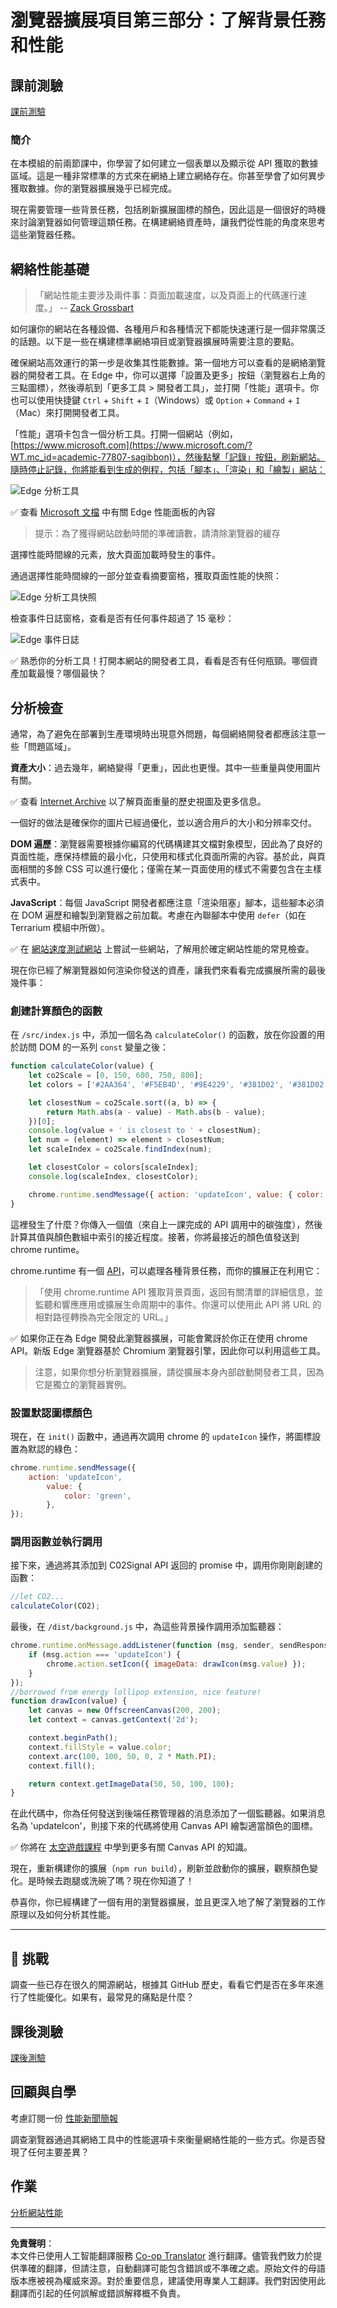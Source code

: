 <!--
CO_OP_TRANSLATOR_METADATA:
{
  "original_hash": "b91cbf14240ee59411b96448b994ace1",
  "translation_date": "2025-10-03T12:17:03+00:00",
  "source_file": "5-browser-extension/3-background-tasks-and-performance/README.md",
  "language_code": "hk"
}
-->
# 瀏覽器擴展項目第三部分：了解背景任務和性能

## 課前測驗

[課前測驗](https://ff-quizzes.netlify.app/web/quiz/27)

### 簡介

在本模組的前兩節課中，你學習了如何建立一個表單以及顯示從 API 獲取的數據區域。這是一種非常標準的方式來在網絡上建立網絡存在。你甚至學會了如何異步獲取數據。你的瀏覽器擴展幾乎已經完成。

現在需要管理一些背景任務，包括刷新擴展圖標的顏色，因此這是一個很好的時機來討論瀏覽器如何管理這類任務。在構建網絡資產時，讓我們從性能的角度來思考這些瀏覽器任務。

## 網絡性能基礎

> 「網站性能主要涉及兩件事：頁面加載速度，以及頁面上的代碼運行速度。」 -- [Zack Grossbart](https://www.smashingmagazine.com/2012/06/javascript-profiling-chrome-developer-tools/)

如何讓你的網站在各種設備、各種用戶和各種情況下都能快速運行是一個非常廣泛的話題。以下是一些在構建標準網絡項目或瀏覽器擴展時需要注意的要點。

確保網站高效運行的第一步是收集其性能數據。第一個地方可以查看的是網絡瀏覽器的開發者工具。在 Edge 中，你可以選擇「設置及更多」按鈕（瀏覽器右上角的三點圖標），然後導航到「更多工具 > 開發者工具」，並打開「性能」選項卡。你也可以使用快捷鍵 `Ctrl` + `Shift` + `I`（Windows）或 `Option` + `Command` + `I`（Mac）來打開開發者工具。

「性能」選項卡包含一個分析工具。打開一個網站（例如，[https://www.microsoft.com](https://www.microsoft.com/?WT.mc_id=academic-77807-sagibbon)），然後點擊「記錄」按鈕，刷新網站。隨時停止記錄，你將能看到生成的例程，包括「腳本」、「渲染」和「繪製」網站：

![Edge 分析工具](../../../../translated_images/profiler.5a4a62479c5df01cfec9aab74173dba13f91d2c968e1a1ae434c26165792df15.hk.png)

✅ 查看 [Microsoft 文檔](https://docs.microsoft.com/microsoft-edge/devtools-guide/performance/?WT.mc_id=academic-77807-sagibbon) 中有關 Edge 性能面板的內容

> 提示：為了獲得網站啟動時間的準確讀數，請清除瀏覽器的緩存

選擇性能時間線的元素，放大頁面加載時發生的事件。

通過選擇性能時間線的一部分並查看摘要窗格，獲取頁面性能的快照：

![Edge 分析工具快照](../../../../translated_images/snapshot.97750180ebcad73794a3594b36925eb5c8dbaac9e03fec7f9b974188c9ac63c7.hk.png)

檢查事件日誌窗格，查看是否有任何事件超過了 15 毫秒：

![Edge 事件日誌](../../../../translated_images/log.804026979f3707e00eebcfa028b2b5a88cec6292f858767bb6703afba65a7d9c.hk.png)

✅ 熟悉你的分析工具！打開本網站的開發者工具，看看是否有任何瓶頸。哪個資產加載最慢？哪個最快？

## 分析檢查

通常，為了避免在部署到生產環境時出現意外問題，每個網絡開發者都應該注意一些「問題區域」。

**資產大小**：過去幾年，網絡變得「更重」，因此也更慢。其中一些重量與使用圖片有關。

✅ 查看 [Internet Archive](https://httparchive.org/reports/page-weight) 以了解頁面重量的歷史視圖及更多信息。

一個好的做法是確保你的圖片已經過優化，並以適合用戶的大小和分辨率交付。

**DOM 遍歷**：瀏覽器需要根據你編寫的代碼構建其文檔對象模型，因此為了良好的頁面性能，應保持標籤的最小化，只使用和樣式化頁面所需的內容。基於此，與頁面相關的多餘 CSS 可以進行優化；僅需在某一頁面使用的樣式不需要包含在主樣式表中。

**JavaScript**：每個 JavaScript 開發者都應注意「渲染阻塞」腳本，這些腳本必須在 DOM 遍歷和繪製到瀏覽器之前加載。考慮在內聯腳本中使用 `defer`（如在 Terrarium 模組中所做）。

✅ 在 [網站速度測試網站](https://www.webpagetest.org/) 上嘗試一些網站，了解用於確定網站性能的常見檢查。

現在你已經了解瀏覽器如何渲染你發送的資產，讓我們來看看完成擴展所需的最後幾件事：

### 創建計算顏色的函數

在 `/src/index.js` 中，添加一個名為 `calculateColor()` 的函數，放在你設置的用於訪問 DOM 的一系列 `const` 變量之後：

```JavaScript
function calculateColor(value) {
	let co2Scale = [0, 150, 600, 750, 800];
	let colors = ['#2AA364', '#F5EB4D', '#9E4229', '#381D02', '#381D02'];

	let closestNum = co2Scale.sort((a, b) => {
		return Math.abs(a - value) - Math.abs(b - value);
	})[0];
	console.log(value + ' is closest to ' + closestNum);
	let num = (element) => element > closestNum;
	let scaleIndex = co2Scale.findIndex(num);

	let closestColor = colors[scaleIndex];
	console.log(scaleIndex, closestColor);

	chrome.runtime.sendMessage({ action: 'updateIcon', value: { color: closestColor } });
}
```

這裡發生了什麼？你傳入一個值（來自上一課完成的 API 調用中的碳強度），然後計算其值與顏色數組中索引的接近程度。接著，你將最接近的顏色值發送到 chrome runtime。

chrome.runtime 有一個 [API](https://developer.chrome.com/extensions/runtime)，可以處理各種背景任務，而你的擴展正在利用它：

> 「使用 chrome.runtime API 獲取背景頁面，返回有關清單的詳細信息，並監聽和響應應用或擴展生命周期中的事件。你還可以使用此 API 將 URL 的相對路徑轉換為完全限定的 URL。」

✅ 如果你正在為 Edge 開發此瀏覽器擴展，可能會驚訝於你正在使用 chrome API。新版 Edge 瀏覽器基於 Chromium 瀏覽器引擎，因此你可以利用這些工具。

> 注意，如果你想分析瀏覽器擴展，請從擴展本身內部啟動開發者工具，因為它是獨立的瀏覽器實例。

### 設置默認圖標顏色

現在，在 `init()` 函數中，通過再次調用 chrome 的 `updateIcon` 操作，將圖標設置為默認的綠色：

```JavaScript
chrome.runtime.sendMessage({
	action: 'updateIcon',
		value: {
			color: 'green',
		},
});
```
### 調用函數並執行調用

接下來，通過將其添加到 C02Signal API 返回的 promise 中，調用你剛剛創建的函數：

```JavaScript
//let CO2...
calculateColor(CO2);
```

最後，在 `/dist/background.js` 中，為這些背景操作調用添加監聽器：

```JavaScript
chrome.runtime.onMessage.addListener(function (msg, sender, sendResponse) {
	if (msg.action === 'updateIcon') {
		chrome.action.setIcon({ imageData: drawIcon(msg.value) });
	}
});
//borrowed from energy lollipop extension, nice feature!
function drawIcon(value) {
	let canvas = new OffscreenCanvas(200, 200);
	let context = canvas.getContext('2d');

	context.beginPath();
	context.fillStyle = value.color;
	context.arc(100, 100, 50, 0, 2 * Math.PI);
	context.fill();

	return context.getImageData(50, 50, 100, 100);
}
```

在此代碼中，你為任何發送到後端任務管理器的消息添加了一個監聽器。如果消息名為 'updateIcon'，則接下來的代碼將使用 Canvas API 繪製適當顏色的圖標。

✅ 你將在 [太空遊戲課程](../../6-space-game/2-drawing-to-canvas/README.md) 中學到更多有關 Canvas API 的知識。

現在，重新構建你的擴展（`npm run build`），刷新並啟動你的擴展，觀察顏色變化。是時候去跑腿或洗碗了嗎？現在你知道了！

恭喜你，你已經構建了一個有用的瀏覽器擴展，並且更深入地了解了瀏覽器的工作原理以及如何分析其性能。

---

## 🚀 挑戰

調查一些已存在很久的開源網站，根據其 GitHub 歷史，看看它們是否在多年來進行了性能優化。如果有，最常見的痛點是什麼？

## 課後測驗

[課後測驗](https://ff-quizzes.netlify.app/web/quiz/28)

## 回顧與自學

考慮訂閱一份 [性能新聞簡報](https://perf.email/)

調查瀏覽器通過其網絡工具中的性能選項卡來衡量網絡性能的一些方式。你是否發現了任何主要差異？

## 作業

[分析網站性能](assignment.md)

---

**免責聲明**：  
本文件已使用人工智能翻譯服務 [Co-op Translator](https://github.com/Azure/co-op-translator) 進行翻譯。儘管我們致力於提供準確的翻譯，但請注意，自動翻譯可能包含錯誤或不準確之處。原始文件的母語版本應被視為權威來源。對於重要信息，建議使用專業人工翻譯。我們對因使用此翻譯而引起的任何誤解或錯誤解釋概不負責。